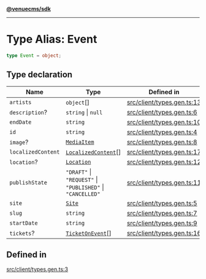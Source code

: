 [**@venuecms/sdk**](../Index.md)

***

# Type Alias: Event

```ts
type Event = object;
```

## Type declaration

| Name | Type | Defined in |
| ------ | ------ | ------ |
| `artists` | `object`[] | [src/client/types.gen.ts:13](https://github.com/venuecms/sdk/blob/5ffcc8d3f9c61b78cab459f936084b3f631fac13/src/client/types.gen.ts#L13) |
| `description`? | `string` \| `null` | [src/client/types.gen.ts:6](https://github.com/venuecms/sdk/blob/5ffcc8d3f9c61b78cab459f936084b3f631fac13/src/client/types.gen.ts#L6) |
| `endDate` | `string` | [src/client/types.gen.ts:10](https://github.com/venuecms/sdk/blob/5ffcc8d3f9c61b78cab459f936084b3f631fac13/src/client/types.gen.ts#L10) |
| `id` | `string` | [src/client/types.gen.ts:4](https://github.com/venuecms/sdk/blob/5ffcc8d3f9c61b78cab459f936084b3f631fac13/src/client/types.gen.ts#L4) |
| `image`? | [`MediaItem`](MediaItem.md) | [src/client/types.gen.ts:8](https://github.com/venuecms/sdk/blob/5ffcc8d3f9c61b78cab459f936084b3f631fac13/src/client/types.gen.ts#L8) |
| `localizedContent` | [`LocalizedContent`](LocalizedContent.md)[] | [src/client/types.gen.ts:17](https://github.com/venuecms/sdk/blob/5ffcc8d3f9c61b78cab459f936084b3f631fac13/src/client/types.gen.ts#L17) |
| `location`? | [`Location`](Location.md) | [src/client/types.gen.ts:12](https://github.com/venuecms/sdk/blob/5ffcc8d3f9c61b78cab459f936084b3f631fac13/src/client/types.gen.ts#L12) |
| `publishState` | `"DRAFT"` \| `"REQUEST"` \| `"PUBLISHED"` \| `"CANCELLED"` | [src/client/types.gen.ts:11](https://github.com/venuecms/sdk/blob/5ffcc8d3f9c61b78cab459f936084b3f631fac13/src/client/types.gen.ts#L11) |
| `site` | [`Site`](Site.md) | [src/client/types.gen.ts:5](https://github.com/venuecms/sdk/blob/5ffcc8d3f9c61b78cab459f936084b3f631fac13/src/client/types.gen.ts#L5) |
| `slug` | `string` | [src/client/types.gen.ts:7](https://github.com/venuecms/sdk/blob/5ffcc8d3f9c61b78cab459f936084b3f631fac13/src/client/types.gen.ts#L7) |
| `startDate` | `string` | [src/client/types.gen.ts:9](https://github.com/venuecms/sdk/blob/5ffcc8d3f9c61b78cab459f936084b3f631fac13/src/client/types.gen.ts#L9) |
| `tickets`? | [`TicketOnEvent`](TicketOnEvent.md)[] | [src/client/types.gen.ts:16](https://github.com/venuecms/sdk/blob/5ffcc8d3f9c61b78cab459f936084b3f631fac13/src/client/types.gen.ts#L16) |

## Defined in

[src/client/types.gen.ts:3](https://github.com/venuecms/sdk/blob/5ffcc8d3f9c61b78cab459f936084b3f631fac13/src/client/types.gen.ts#L3)
